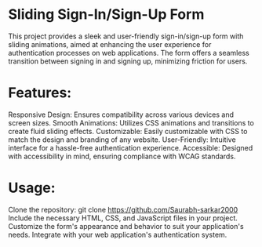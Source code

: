 # Sliding Sign-In/Sign-Up Form

This project provides a sleek and user-friendly sign-in/sign-up form with sliding animations, aimed at enhancing the user experience for authentication processes on web applications. The form offers a seamless transition between signing in and signing up, minimizing friction for users.

# Features:
Responsive Design: Ensures compatibility across various devices and screen sizes.
Smooth Animations: Utilizes CSS animations and transitions to create fluid sliding effects.
Customizable: Easily customizable with CSS to match the design and branding of any website.
User-Friendly: Intuitive interface for a hassle-free authentication experience.
Accessible: Designed with accessibility in mind, ensuring compliance with WCAG standards.
# Usage:
Clone the repository: git clone https://github.com/Saurabh-sarkar2000
Include the necessary HTML, CSS, and JavaScript files in your project.
Customize the form's appearance and behavior to suit your application's needs.
Integrate with your web application's authentication system.
